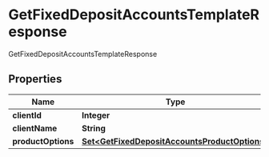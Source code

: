 

# GetFixedDepositAccountsTemplateResponse

GetFixedDepositAccountsTemplateResponse

## Properties

| Name | Type | Description | Notes |
|------------ | ------------- | ------------- | -------------|
|**clientId** | **Integer** |  |  [optional] |
|**clientName** | **String** |  |  [optional] |
|**productOptions** | [**Set&lt;GetFixedDepositAccountsProductOptions&gt;**](GetFixedDepositAccountsProductOptions.md) |  |  [optional] |



